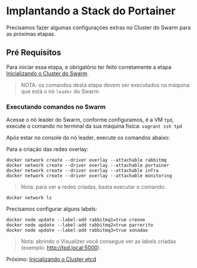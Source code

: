 # Implantando a Stack do Portainer

Precisamos fazer algumas configurações extras no Cluster do Swarm para as próximas etapas.

## Pré Requisitos

Para iniciar essa etapa, e obrigatório ter feito corretamente a etapa [Inicializando o Cluster do Swarm](docs/04-iniciando-cluster-swarm.md).

> NOTA: os comandos desta etapa devem ser executados na máquina que está o nó `leader` do Swarm.


### Executando comandos no Swarm

Acesse o nó leader do Swarm, conforme configuramos, é a VM `tpd`, execute o comando no terminal da sua máquina fisica: `vagrant ssh tpd`

Após estar no console do nó leader, execute os comandos abaixo:


Para a criação das redes overlay:

```
docker network create --driver overlay --attachable rabbitmq
docker network create --driver overlay --attachable portainer
docker network create --driver overlay --attachable infra
docker network create --driver overlay --attachable monitoring
```

> Nota: para ver a redes criadas, basta executar o comando:
```
docker network ls
```


Precisamos configurar alguns labels:

```
docker node update --label-add rabbitmq1=true creone
docker node update --label-add rabbitmq2=true parrerito
docker node update --label-add rabbitmq3=true xonadao
```

> Nota: abrindo o Visualizer você consegue ver as labels criadas (exemplo: http://tpd.local:5000).


Próximo: [Inicializando o Cluster etcd](docs/07-iniciando-cluster-etcd.md)